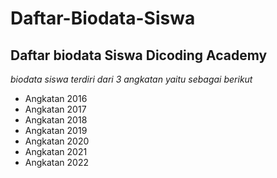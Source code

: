 Daftar-Biodata-Siswa
==
Daftar biodata Siswa Dicoding Academy
--
*biodata siswa terdiri dari 3 angkatan yaitu sebagai berikut*
- Angkatan 2016
- Angkatan 2017
- Angkatan 2018
- Angkatan 2019
- Angkatan 2020
- Angkatan 2021
- Angkatan 2022
